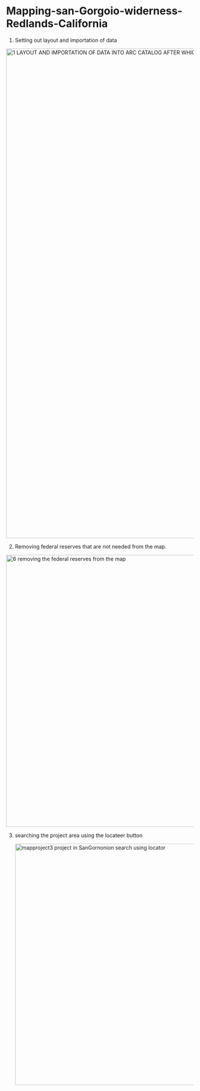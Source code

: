 # Mapping-san-Gorgoio-widerness-Redlands-California

1. Setting out layout and importation of data

  <img width="2504" height="1314" alt="1  LAYOUT AND IMPORTATION OF DATA INTO ARC CATALOG AFTER WHICH WE START WITH CLIPPING WHAT WE NEED FOR THE PROJECT" src="https://github.com/user-attachments/assets/e4b2d609-72ec-4a78-9105-3726e12b05cb" />

2. Removing federal reserves that are not needed from the map.

<img width="1323" height="730" alt="6  removing the federal reserves from the map" src="https://github.com/user-attachments/assets/d02843c7-ac63-4218-a15d-62033a1e71c7" />

3. searching the project area using the locateer button

   <img width="1303" height="648" alt="mapproject3 project in SanGornonion search using locator" src="https://github.com/user-attachments/assets/1c0e4e65-0c2b-4414-a8fa-7d2ab7dc5fbe" />
